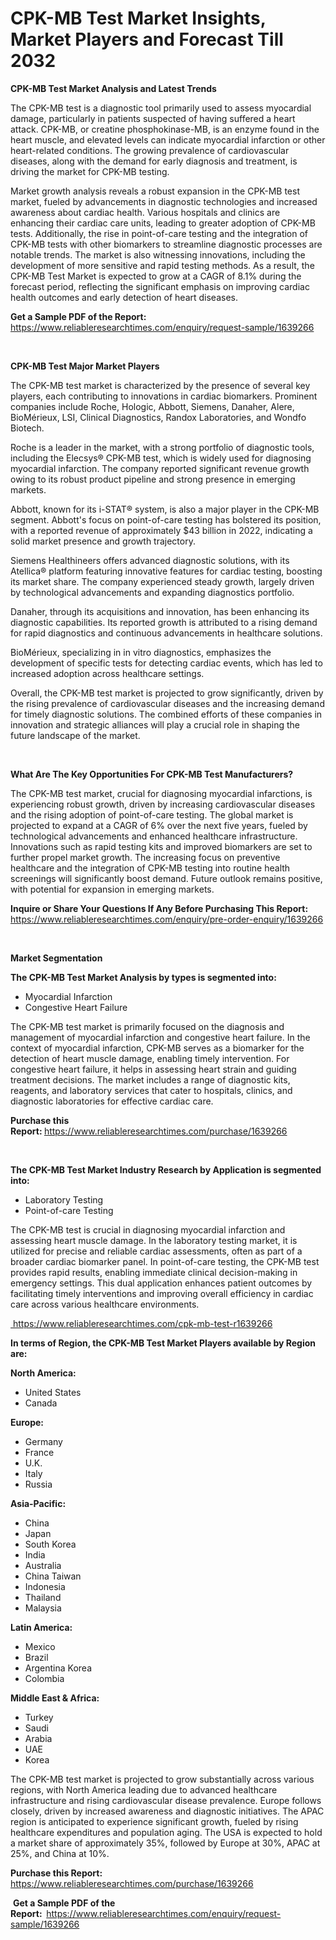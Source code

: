 <p><h1>CPK-MB Test Market Insights, Market Players and Forecast Till 2032</h1></p><p><strong>CPK-MB Test Market Analysis and Latest Trends</strong></p>
<p><p>The CPK-MB test is a diagnostic tool primarily used to assess myocardial damage, particularly in patients suspected of having suffered a heart attack. CPK-MB, or creatine phosphokinase-MB, is an enzyme found in the heart muscle, and elevated levels can indicate myocardial infarction or other heart-related conditions. The growing prevalence of cardiovascular diseases, along with the demand for early diagnosis and treatment, is driving the market for CPK-MB testing.</p><p>Market growth analysis reveals a robust expansion in the CPK-MB test market, fueled by advancements in diagnostic technologies and increased awareness about cardiac health. Various hospitals and clinics are enhancing their cardiac care units, leading to greater adoption of CPK-MB tests. Additionally, the rise in point-of-care testing and the integration of CPK-MB tests with other biomarkers to streamline diagnostic processes are notable trends. The market is also witnessing innovations, including the development of more sensitive and rapid testing methods. As a result, the CPK-MB Test Market is expected to grow at a CAGR of 8.1% during the forecast period, reflecting the significant emphasis on improving cardiac health outcomes and early detection of heart diseases.</p></p>
<p><strong>Get a Sample PDF of the Report:&nbsp;</strong> <a href="https://www.reliableresearchtimes.com/enquiry/request-sample/1639266?utm_campaign=3386&utm_medium=2&utm_source=Github&utm_content=ia&utm_term=13042025&utm_id=cpk-mb-test">https://www.reliableresearchtimes.com/enquiry/request-sample/1639266</a></p>
<p>&nbsp;</p>
<p><strong>CPK-MB Test Major Market Players</strong></p>
<p><p>The CPK-MB test market is characterized by the presence of several key players, each contributing to innovations in cardiac biomarkers. Prominent companies include Roche, Hologic, Abbott, Siemens, Danaher, Alere, BioMérieux, LSI, Clinical Diagnostics, Randox Laboratories, and Wondfo Biotech.</p><p>Roche is a leader in the market, with a strong portfolio of diagnostic tools, including the Elecsys® CPK-MB test, which is widely used for diagnosing myocardial infarction. The company reported significant revenue growth owing to its robust product pipeline and strong presence in emerging markets.</p><p>Abbott, known for its i-STAT® system, is also a major player in the CPK-MB segment. Abbott's focus on point-of-care testing has bolstered its position, with a reported revenue of approximately $43 billion in 2022, indicating a solid market presence and growth trajectory.</p><p>Siemens Healthineers offers advanced diagnostic solutions, with its Atellica® platform featuring innovative features for cardiac testing, boosting its market share. The company experienced steady growth, largely driven by technological advancements and expanding diagnostics portfolio.</p><p>Danaher, through its acquisitions and innovation, has been enhancing its diagnostic capabilities. Its reported growth is attributed to a rising demand for rapid diagnostics and continuous advancements in healthcare solutions.</p><p>BioMérieux, specializing in in vitro diagnostics, emphasizes the development of specific tests for detecting cardiac events, which has led to increased adoption across healthcare settings.</p><p>Overall, the CPK-MB test market is projected to grow significantly, driven by the rising prevalence of cardiovascular diseases and the increasing demand for timely diagnostic solutions. The combined efforts of these companies in innovation and strategic alliances will play a crucial role in shaping the future landscape of the market.</p></p>
<p>&nbsp;</p>
<p><strong>What Are The Key Opportunities For CPK-MB Test Manufacturers?</strong></p>
<p><p>The CPK-MB test market, crucial for diagnosing myocardial infarctions, is experiencing robust growth, driven by increasing cardiovascular diseases and the rising adoption of point-of-care testing. The global market is projected to expand at a CAGR of 6% over the next five years, fueled by technological advancements and enhanced healthcare infrastructure. Innovations such as rapid testing kits and improved biomarkers are set to further propel market growth. The increasing focus on preventive healthcare and the integration of CPK-MB testing into routine health screenings will significantly boost demand. Future outlook remains positive, with potential for expansion in emerging markets.</p></p>
<p><strong>Inquire or Share Your Questions If Any Before Purchasing This Report:</strong> <a href="https://www.reliableresearchtimes.com/enquiry/pre-order-enquiry/1639266?utm_campaign=3386&utm_medium=2&utm_source=Github&utm_content=ia&utm_term=13042025&utm_id=cpk-mb-test">https://www.reliableresearchtimes.com/enquiry/pre-order-enquiry/1639266</a></p>
<p>&nbsp;</p>
<p><strong>Market Segmentation</strong></p>
<p><strong>The CPK-MB Test Market Analysis by types is segmented into:</strong></p>
<p><ul><li>Myocardial Infarction</li><li>Congestive Heart Failure</li></ul></p>
<p><p>The CPK-MB test market is primarily focused on the diagnosis and management of myocardial infarction and congestive heart failure. In the context of myocardial infarction, CPK-MB serves as a biomarker for the detection of heart muscle damage, enabling timely intervention. For congestive heart failure, it helps in assessing heart strain and guiding treatment decisions. The market includes a range of diagnostic kits, reagents, and laboratory services that cater to hospitals, clinics, and diagnostic laboratories for effective cardiac care.</p></p>
<p><strong>Purchase this Report:&nbsp;</strong><a href="https://www.reliableresearchtimes.com/purchase/1639266?utm_campaign=3386&utm_medium=2&utm_source=Github&utm_content=ia&utm_term=13042025&utm_id=cpk-mb-test">https://www.reliableresearchtimes.com/purchase/1639266</a></p>
<p>&nbsp;</p>
<p><strong>The CPK-MB Test Market Industry Research by Application is segmented into:</strong></p>
<p><ul><li>Laboratory Testing</li><li>Point-of-care Testing</li></ul></p>
<p><p>The CPK-MB test is crucial in diagnosing myocardial infarction and assessing heart muscle damage. In the laboratory testing market, it is utilized for precise and reliable cardiac assessments, often as part of a broader cardiac biomarker panel. In point-of-care testing, the CPK-MB test provides rapid results, enabling immediate clinical decision-making in emergency settings. This dual application enhances patient outcomes by facilitating timely interventions and improving overall efficiency in cardiac care across various healthcare environments.</p></p>
<p><a href="https://www.reliableresearchtimes.com/cpk-mb-test-r1639266?utm_campaign=3386&utm_medium=2&utm_source=Github&utm_content=ia&utm_term=13042025&utm_id=cpk-mb-test">&nbsp;https://www.reliableresearchtimes.com/cpk-mb-test-r1639266</a></p>
<p><strong>In terms of Region, the CPK-MB Test Market Players available by Region are:</strong></p>
<p>
    <p> <strong> North America: </strong>
        <ul>
            <li>United States</li>
            <li>Canada</li>
        </ul>
        </p> 
    <p> <strong> Europe: </strong>
        <ul>
            <li>Germany</li>
            <li>France</li>
            <li>U.K.</li>
            <li>Italy</li>
            <li>Russia</li>
        </ul>
        </p> 
    <p> <strong> Asia-Pacific: </strong>
        <ul>
            <li>China</li>
            <li>Japan</li>
            <li>South Korea</li>
            <li>India</li>
            <li>Australia</li>
            <li>China Taiwan</li>
            <li>Indonesia</li>
            <li>Thailand</li>
            <li>Malaysia</li>
        </ul>
        </p> 
    <p> <strong> Latin America: </strong>
        <ul>
            <li>Mexico</li>
            <li>Brazil</li>
            <li>Argentina Korea</li>
            <li>Colombia</li>
        </ul>
        </p> 
    <p> <strong> Middle East & Africa: </strong>
        <ul>
            <li>Turkey</li>
            <li>Saudi</li>
            <li>Arabia</li>
            <li>UAE</li>
            <li>Korea</li>
        </ul>
    </p>
    </p>
<p><p>The CPK-MB test market is projected to grow substantially across various regions, with North America leading due to advanced healthcare infrastructure and rising cardiovascular disease prevalence. Europe follows closely, driven by increased awareness and diagnostic initiatives. The APAC region is anticipated to experience significant growth, fueled by rising healthcare expenditures and population aging. The USA is expected to hold a market share of approximately 35%, followed by Europe at 30%, APAC at 25%, and China at 10%.</p></p>
<p><strong>Purchase this Report: </strong><a href="https://www.reliableresearchtimes.com/purchase/1639266?utm_campaign=3386&utm_medium=2&utm_source=Github&utm_content=ia&utm_term=13042025&utm_id=cpk-mb-test">https://www.reliableresearchtimes.com/purchase/1639266</a></p>
<p>&nbsp;<strong>Get a Sample PDF of the Report:&nbsp;&nbsp;</strong><a href="https://www.reliableresearchtimes.com/enquiry/request-sample/1639266?utm_campaign=3386&utm_medium=2&utm_source=Github&utm_content=ia&utm_term=13042025&utm_id=cpk-mb-test">https://www.reliableresearchtimes.com/enquiry/request-sample/1639266</a></p>
<p><strong></strong></p>
<p><p></p><p></p><p></p></p>